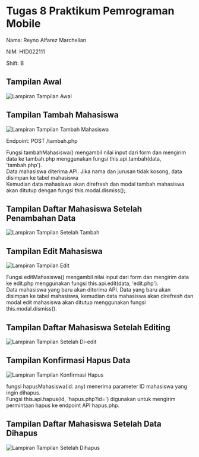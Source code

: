 # Tugas 8 Praktikum Pemrograman Mobile

Nama: Reyno Alfarez Marchelian

NIM: H1D022111

Shift: B

## Tampilan Awal

![Lampiran Tampilan Awal](daftar-mahasiswa_awal.png)

## Tampilan Tambah Mahasiswa

![Lampiran Tampilan Tambah Mahasiswa](tambah-mahasiswa.png)

Endpoint: POST /tambah.php

Fungsi tambahMahasiswa() mengambil nilai input dari form dan mengirim data ke tambah.php menggunakan fungsi this.api.tambah(data, 'tambah.php').</br>
Data mahasiswa diterima API. Jika nama dan jurusan tidak kosong, data disimpan ke tabel mahasiswa</br> 
Kemudian data mahasiswa akan direfresh dan modal tambah mahasiswa akan ditutup dengan fungsi this.modal.dismiss();.

## Tampilan Daftar Mahasiswa Setelah Penambahan Data

![Lampiran Tampilan Setelah Tambah](daftar-mahasiswa_new.png)

## Tampilan Edit Mahasiswa

![Lampiran Tampilan Edit](edit-mahasiswa.png)

Fungsi editMahasiswa() mengambil nilai input dari form dan mengirim data ke edit.php menggunakan fungsi this.api.edit(data, 'edit.php').</br>
Data mahasiswa yang baru akan diterima API. Data yang baru akan disimpan ke tabel mahasiswa, kemudian data mahasiswa akan direfresh dan modal edit mahasiswa akan ditutup menggunakan fungsi this.modal.dismiss().

## Tampilan Daftar Mahasiswa Setelah Editing

![Lampiran Tampilan Setelah Di-edit](daftar-mahasiswa_edited.png)

## Tampilan Konfirmasi Hapus Data

![Lampiran Tampilan Konfirmasi Hapus](konfirmasi-hapus.png)

fungsi hapusMahasiswa(id: any) menerima parameter ID mahasiswa yang ingin dihapus. </br>
Fungsi this.api.hapus(id, 'hapus.php?id=') digunakan untuk mengirim permintaan hapus ke endpoint API hapus.php.


## Tampilan Daftar Mahasiswa Setelah Data Dihapus

![Lampiran Tampilan Setelah Dihapus](daftar-mahasiswa_deleted.png)

